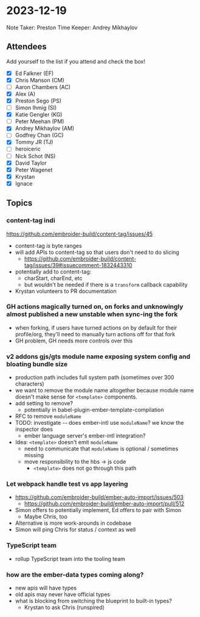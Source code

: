 # 2023-12-19

Note Taker: Preston
Time Keeper: Andrey Mikhaylov

## Attendees

Add yourself to the list if you attend and check the box!

- [x] Ed Falkner (EF)
- [x] Chris Manson (CM)
- [ ] Aaron Chambers (AC)
- [x] Alex (A)
- [x] Preston Sego (PS)
- [ ] Simon Ihmig (SI)
- [x] Katie Gengler (KG)
- [ ] Peter Meehan (PM)
- [x] Andrey Mikhaylov (AM)
- [ ] Godfrey Chan (GC)
- [x] Tommy JR (TJ)
- [ ] heroiceric
- [ ] Nick Schot (NS)
- [x] David Taylor 
- [x] Peter Wagenet
- [x] Krystan
- [x] Ignace 

## Topics

### content-tag indi

https://github.com/embroider-build/content-tag/issues/45 

- content-tag _is_ byte ranges
- will add APIs to content-tag so that users don't need to do slicing
  - https://github.com/embroider-build/content-tag/issues/39#issuecomment-1832443310
- potentially add to content-tag:
  - charStart, charEnd, etc
  - but wouldn't be needed if there is a `transform` callback capability
- Krystan volunteers to PR documentation

### GH actions magically turned on, on forks and unknowingly almost published a new unstable when sync-ing the fork 

- when forking, if users have turned actions on by default for their profile/org, they'll need to manually turn actions off for that fork
- GH problem, GH needs more controls over this

### v2 addons gjs/gts module name exposing system config and bloating bundle size 

- production path includes full system path (sometimes over 300 characters)
- we want to remove the module name altogether because module name doesn't make sense for `<template>` components.
- add setting to remove?
  - potentially in babel-plugin-ember-template-compilation
- RFC to remove `moduleName`
- TODO: investigate -- does ember-intl use `moduleName`? we know the inspector does
  - ember language server's ember-intl integration?
- Idea: `<template>` doesn't emit `moduleName`
  - need to communicate that `moduleName` is optional / sometimes missing
  - move responsibility to the hbs -> js code
    - `<template>` does not go through this path

### Let webpack handle test vs app layering

- https://github.com/embroider-build/ember-auto-import/issues/503
  - https://github.com/embroider-build/ember-auto-import/pull/512
- Simon offers to potentially implement, Ed offers to pair with Simon
  - Maybe Chris, too
- Alternative is more work-arounds in codebase
- Simon will ping Chris for status / context as well

### TypeScript team

- rollup TypeScript team into the tooling team

### how are the ember-data types coming along?

- new apis will have types
- old apis may never have official types
- what is blocking from switching the blueprint to built-in types?
  - Krystan to ask Chris (runspired)
